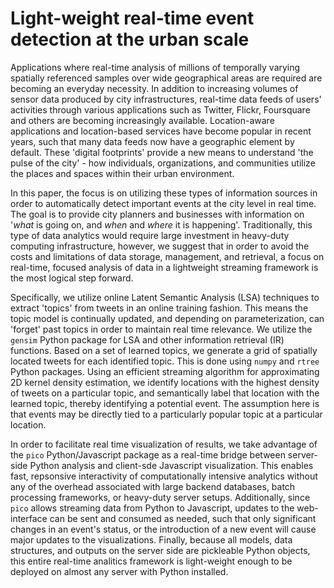 # Light-weight real-time event detection at the urban scale

Applications where real-time analysis of millions of temporally varying spatially referenced samples over wide geographical areas are required are becoming an everyday necessity. In addition to increasing volumes of sensor data produced by city infrastructures, real-time data feeds of users' activities through various applications such as Twitter, Flickr, Foursquare and others are becoming increasingly available. Location-aware applications and location-based services have become popular in recent years, such that many data feeds now have a geographic element by default. These 'digital footprints' provide a new means to understand 'the pulse of the city' - how individuals, organizations, and communities utilize the places and spaces within their urban environment.

In this paper, the focus is on utilizing these types of information sources in order to automatically detect important events at the city level in real time. The goal is to provide city planners and businesses with information on '*what* is going on, and *when* and *where* it is happening'. Traditionally, this type of data analytics would require large investment in heavy-duty computing infrastructure, however, we suggest that in order to avoid the costs and limitations of data storage, management, and retrieval, a focus on real-time, focused analysis of data in a lightweight streaming framework is the most logical step forward.

Specifically, we utilize online Latent Semantic Analysis (LSA) techniques to extract 'topics' from tweets in an online training fashion. This means the topic model is continually updated, and depending on parameterization, can 'forget' past topics in order to maintain real time relevance. We utilize the `gensim` Python package for LSA and other information retrieval (IR) functions. Based on a set of learned topics, we generate a grid of spatially located tweets for each identified topic. This is done using `numpy` and `rtree` Python packages. Using an efficient streaming algorithm for approximating 2D kernel density estimation, we identify locations with the highest density of tweets on a particular topic, and semantically label that location with the learned topic, thereby identifying a potential event. The assumption here is that events may be directly tied to a particularly popular topic at a particular location.

In order to facilitate real time visualization of results, we take advantage of the `pico` Python/Javascript package as a real-time bridge between server-side Python analysis and client-sde Javascript visualization. This enables fast, repsonsive interactivity of computationally intensive analytics without any of the overhead associated with large backend databases, batch processing frameworks, or heavy-duty server setups. Additionally, since `pico` allows streaming data from Python to Javascript, updates to the web-interface can be sent and consumed as needed, such that only significant changes in an event's status, or the introduction of a new event will cause major updates to the visualizations. Finally, because all models, data structures, and outputs on the server side are pickleable Python objects, this entire real-time analitics framework is light-weight enough to be deployed on almost any server with Python installed.
